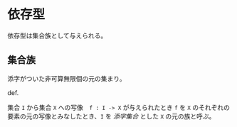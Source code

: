 # 依存型

依存型は集合族として与えられる。

## 集合族

添字がついた非可算無限個の元の集まり。

def. 

集合 `I` から集合 `X` への写像　`f : I -> X` が与えられたとき
`f` を `X` のそれぞれの要素の元の写像とみなしたとき、`I` を *添字集合* とした `X` の元の族と呼ぶ。
